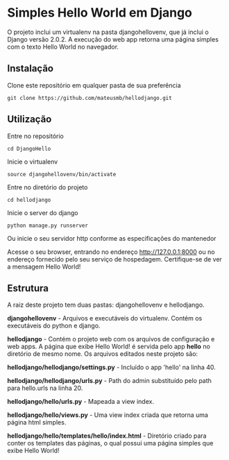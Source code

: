 # Simples Hello World em Django

O projeto inclui um virtualenv na pasta djangohellovenv, que já inclui o Django versão 2.0.2. A execução do web app retorna uma página simples com o texto Hello World no navegador.

## Instalação
Clone este repositório em qualquer pasta de sua preferência

`git clone https://github.com/mateusmb/hellodjango.git`

## Utilização
Entre no repositório

`cd DjangoHello`

Inicie o virtualenv

`source djangohellovenv/bin/activate`

Entre no diretório do projeto

`cd hellodjango`

Inicie o server do django

`python manage.py runserver`

Ou inicie o seu servidor http conforme as especificações do mantenedor

Acesse o seu browser, entrando no endereço http://127.0.0.1:8000 ou no endereço fornecido pelo seu serviço de hospedagem. Certifique-se de ver a mensagem Hello World!

## Estrutura
A raiz deste projeto tem duas pastas: djangohellovenv e hellodjango.

**djangohellovenv** - Arquivos e executáveis do virtualenv. Contém os executáveis do python e django.

**hellodjango** - Contém o projeto web com os arquivos de configuração e web apps. A página que exibe Hello World! é servida pelo app **hello** no diretório de mesmo nome.
Os arquivos editados neste projeto são:

**hellodjango/hellodjango/settings.py** - Incluído o app 'hello' na linha 40.

**hellodjango/hellodjango/urls.py** - Path do admin substituído pelo path para hello.urls na linha 20.

**hellodjango/hello/urls.py** -  Mapeada a view index.

**hellodjango/hello/views.py** - Uma view index criada que retorna uma página html simples.

**hellodjango/hello/templates/hello/index.html** - Diretório criado para conter os templates das páginas, o qual possui uma página simples que exibe Hello World!
